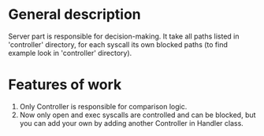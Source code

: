# General description 
Server part is responsible for decision-making. It take all paths listed in 'controller' directory, for each syscall its own blocked paths (to find example look in 'controller' directory).
# Features of work
1) Only Controller is responsible for comparison logic.
2) Now only open and exec syscalls are controlled and can be blocked, but you can add your own by adding another Controller in Handler class.
 